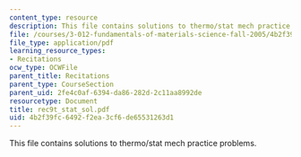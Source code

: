 ```yaml
---
content_type: resource
description: This file contains solutions to thermo/stat mech practice problems.
file: /courses/3-012-fundamentals-of-materials-science-fall-2005/4b2f39fc6492f2ea3cf6de65531263d1_rec9t_stat_sol.pdf
file_type: application/pdf
learning_resource_types:
- Recitations
ocw_type: OCWFile
parent_title: Recitations
parent_type: CourseSection
parent_uid: 2fe4c0af-6394-da86-282d-2c11aa8992de
resourcetype: Document
title: rec9t_stat_sol.pdf
uid: 4b2f39fc-6492-f2ea-3cf6-de65531263d1
---
```

This file contains solutions to thermo/stat mech practice problems.

